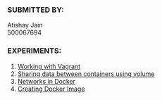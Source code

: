 ### SUBMITTED BY:

Atishay Jain 
<br>
500067694


### EXPERIMENTS:

 1. [Working with Vagrant](Lab_Experiment_1_Atishay.pdf)
 2. [Sharing data between containers using volume](Lab_Experiment_2_Atishay.pdf)
 3. [Networks in Docker](Lab_Experiment_3_Atishay.pdf)
 4. [Creating Docker Image](Lab_Experiment_4_Atishay.pdf)
